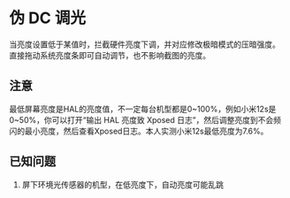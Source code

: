 # 伪 DC 调光
当亮度设置低于某值时，拦截硬件亮度下调，并对应修改极暗模式的压暗强度。  
直接拖动系统亮度条即可自动调节，也不影响截图的亮度。
## 注意
最低屏幕亮度是HAL的亮度值，不一定每台机型都是0~100%，例如小米12s是0~50%，你可以打开“输出 HAL 亮度致 Xposed 日志”，然后调整亮度到不会频闪的最小亮度，然后查看Xposed日志。本人实测小米12s最低亮度为7.6%。
## 已知问题
1. 屏下环境光传感器的机型，在低亮度下，自动亮度可能乱跳